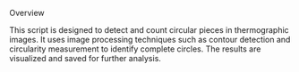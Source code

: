 Overview

This script is designed to detect and count circular pieces in thermographic images. 
It uses image processing techniques such as contour detection and circularity measurement to identify complete circles. 
The results are visualized and saved for further analysis.


